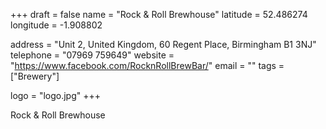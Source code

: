 +++ draft = false name = "Rock & Roll Brewhouse" latitude = 52.486274 longitude = -1.908802

address = "Unit 2, United Kingdom, 60 Regent Place, Birmingham B1 3NJ" telephone = "07969 759649" website = "https://www.facebook.com/RocknRollBrewBar/" email = "" tags = ["Brewery"]

logo = "logo.jpg" +++

Rock & Roll Brewhouse
